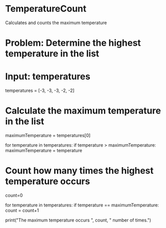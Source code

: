 # TemperatureCount
Calculates and counts the maximum temperature
# Problem: Determine the highest temperature in the list

# Input: temperatures
temperatures = [-3, -3, -3, -2, -2]

# Calculate the maximum temperature in the list
maximumTemperature = temperatures[0]

for temperature in temperatures:
    if temperature > maximumTemperature:
        maximumTemperature = temperature

# Count how many times the highest temperature occurs
count=0

for temperature in temperatures:
    if temperature == maximumTemperature:
        count = count+1

print("The maximum temperature occurs ", count, " number of times.")

